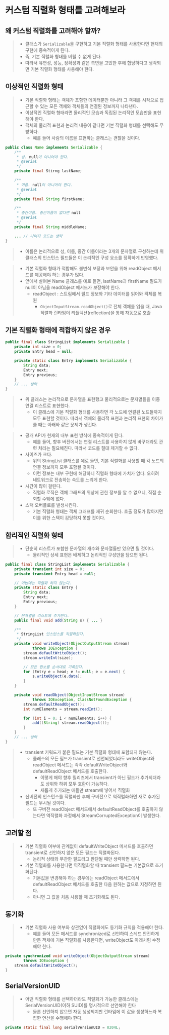 # 커스텀 직렬화 형태를 고려해보라
## 왜 커스텀 직렬화를 고려해야 할까?
> - 클래스가 `Serializable`을 구현하고 기본 직렬화 형태를 사용한다면 현재의 구현에 종속적이게 된다.
> - 즉, 기본 직렬화 형태를 버릴 수 없게 된다.
> - 따라서 유연성, 성능, 정확성과 같은 측면을 고민한 후에 합당하다고 생각되면 기본 직렬화 형태를 사용해야 한다.

## 이상적인 직렬화 형태
> - 기본 직렬화 형태는 객체가 포함한 데이터뿐만 아니라 그 객체를 시작으로 접근할 수 있는 모든 객체와 객체들의 연결된 정보까지 나타낸다. 
> - 이상적인 직렬화 형태라면 물리적인 모습과 독립된 논리적인 모습만을 표현해야 한다. 
> - 객체의 물리적 표현과 논리적 내용이 같다면 기본 직렬화 형태를 선택해도 무방하다. 
>   - 예를 들어 사람의 이름을 표현하는 클래스는 괜찮을 것이다.
```java
public class Name implements Serializable {
    /**
     * 성. null이 아니어야 한다.
     * @serial
     */
    private final Stirng lastName;

    /**
     * 이름. null이 아니어야 한다.
     * @serial
     */
    private final String firstName;

    /**
     * 중간이름. 중간이름이 없다면 null
     * @serial
     */
    private final String middleName;

    ... // 나머지 코드는 생략
}
```
> - 이름은 논리적으로 성, 이름, 중간 이름이라는 3개의 문자열로 구성하는데 위 클래스의 인스턴스 필드들은 이 논리적인 구성 요소를 정확하게 반영했다.

> - 기본 직렬화 형태가 적합해도 불변식 보장과 보안을 위해 readObject 메서드를 제공해야 하는 경우가 많다. 
> - 앞에서 살펴본 Name 클래스를 예로 들면, lastName과 firstName 필드가 null이 아님을 readObject 메서드가 보장해야 한다.
>   - readObject : 스트림에서 필드 정보와 기타 데이터를 읽어와 객체를 복원
>     - `ObjectInputStream.readObject()`로 전체 객체를 읽을 때, Java 직렬화 런타임이 리플렉션(reflection)을 통해 자동으로 호출

## 기본 직렬화 형태에 적합하지 않은 경우
```java
public final class StringList implements Serializable {
    private int size = 0;
    private Entry head = null;

    private static class Entry implements Serializable {
        String data;
        Entry next;
        Entry previous;
    }
    // ... 생략
}
```
> - 위 클래스는 논리적으로 문자열을 표현했고 물리적으로는 문자열들을 이중 연결 리스트로 표현했다. 
>   - 이 클래스에 기본 직렬화 형태를 사용하면 각 노드에 연결된 노드들까지 모두 표현할 것이다. 따라서 객체의 물리적 표현과 논리적 표현의 차이가 클 때는 아래와 같은 문제가 생긴다.

> - 공개 API가 현재의 내부 표현 방식에 종속적이게 된다.
>   - 예를 들어, 향후 버전에서는 연결 리스트를 사용하지 않게 바꾸더라도 관련 처리는 필요해진다. 따라서 코드를 절대 제거할 수 없다.
> - 사이즈가 크다.
>   - 위의 StringList 클래스를 예로 들면, 기본 직렬화를 사용할 때 각 노드의 연결 정보까지 모두 포함될 것이다.
>   - 이런 정보는 내부 구현에 해당하니 직렬화 형태에 가치가 없다. 오히려 네트워크로 전송하는 속도를 느리게 한다.
> - 시간이 많이 걸린다.
>   - 직렬화 로직은 객체 그래프의 위상에 관한 정보를 알 수 없으니, 직접 순회할 수밖에 없다.
> - 스택 오버플로를 발생시킨다.
>   - 기본 직렬화 형태는 객체 그래프를 재귀 순회한다. 호출 정도가 많아지면 이를 위한 스택이 감당하지 못할 것이다.

## 합리적인 직렬화 형태
> - 단순히 리스트가 포함한 문자열의 개수와 문자열들만 있으면 될 것이다.
>   - 물리적인 상세 표현은 배제하고 논리적인 구성만을 담으면 된다.
```java
public final class StringList implements Serializable {
    private transient int size = 0;
    private transient Entry head = null;

    // 이번에는 직렬화 하지 않는다.
    private static class Entry {
        String data;
        Entry next;
        Entry previous;
    }

    // 문자열을 리스트에 추가한다.
    public final void add(String s) { ... }

    /**
     * StringList 인스턴스를 직렬화한다.
     */
    private void writeObject(ObjectOutputStream stream)
            throws IOException {
        stream.defaultWriteObject();
        stream.writeInt(size);

        // 모든 원소를 순서대로 기록한다.
        for (Entry e = head; e != null; e = e.next) {
            s.writeObject(e.data);
        }
    }

    private void readObject(ObjectInputStream stream)
            throws IOException, ClassNotFoundException {
        stream.defaultReadObject();
        int numElements = stream.readInt();

        for (int i = 0; i < numElements; i++) {
            add((String) stream.readObject());
        }
    }
    // ... 생략
}
```
> - transient 키워드가 붙은 필드는 기본 직렬화 형태에 포함되지 않는다.
>   - 클래스의 모든 필드가 transient로 선언되었더라도 writeObject와 readObject 메서드는 각각 defaultWriteObject와 defaultReadObject 메서드를 호출한다.
>     - 이렇게 해야 향후 릴리즈에서 transient가 아닌 필드가 추가되더라도 상위와 하위 모두 호환이 가능하다.
>     - 새롭게 추가되는 애들만 stream에 넣어서 직렬화
> - 신버전의 인스턴스를 직렬화한 후에 구버전으로 역직렬화하면 새로 추가된 필드는 무시될 것이다.
>   - 또 구버전 readObject 메서드에서 defaultReadObject를 호출하지 않는다면 역직렬화 과정에서 StreamCorruptedException이 발생한다.

## 고려할 점
> - 기본 직렬화 여부에 관계없이 defaultWriteObject 메서드를 호출하면 transient로 선언하지 않은 모든 필드는 직렬화된다.
>   - 논리적 상태와 무관한 필드라고 판단될 때만 생략하면 된다.
> - 기본 직렬화를 사용한다면 역직렬화할 때 transient 필드는 기본값으로 초기화된다.
>   - 기본값을 변경해야 하는 경우에는 readObject 메서드에서 defaultReadObject 메서드를 호출한 다음 원하는 값으로 지정하면 된다.
>   - 아니면 그 값을 처음 사용할 때 초기화해도 된다.

## 동기화
> - 기본 직렬화 사용 여부와 상관없이 직렬화에도 동기화 규칙을 적용해야 한다.
>   - 예를 들어 모든 메서드를 synchronized로 선언하여 스레드 안전하게 만든 객체에 기본 직렬화를 사용한다면, writeObject도 아래처럼 수정해야 한다.
```java
private synchronized void writeObject(ObjectOutputStream stream)
        throws IOException {
    stream.defaultWriteObject();
}
```

## SerialVersionUID
> - 어떤 직렬화 형태를 선택하더라도 직렬화가 가능한 클래스에는 SerialVersionUID(이하 SUID)를 명시적으로 선언해야 한다
>   - 물론 선언하지 않으면 자동 생성되지만 런타임에 이 값을 생성하느라 복잡한 연산을 수행해야 한다.
```java
private static final long serialVersionUID = 0204L;
```